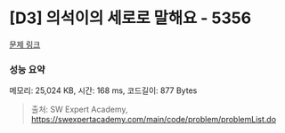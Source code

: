 # [D3] 의석이의 세로로 말해요 - 5356 

[문제 링크](https://swexpertacademy.com/main/code/problem/problemDetail.do?contestProbId=AWVWgkP6sQ0DFAUO) 

### 성능 요약

메모리: 25,024 KB, 시간: 168 ms, 코드길이: 877 Bytes



> 출처: SW Expert Academy, https://swexpertacademy.com/main/code/problem/problemList.do